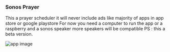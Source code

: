 ### Sonos Prayer
This a prayer scheduler it will never include ads like majority of apps in app store or google playstore
For now you need a computer to run the app or a raspberry and a sonos speaker more speakers will be compatible
PS : this a beta version.

![app image](./documentation/assets/app.gif)
